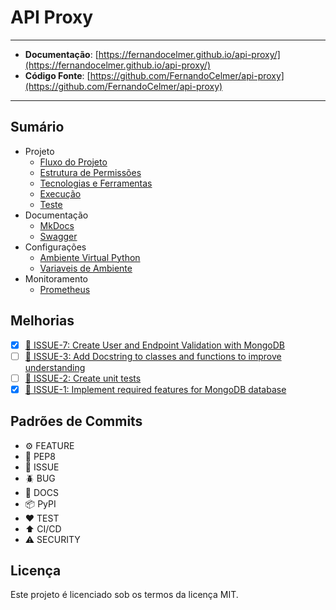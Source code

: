 # API Proxy

---

- **Documentação**: [https://fernandocelmer.github.io/api-proxy/](https://fernandocelmer.github.io/api-proxy/)
- **Código Fonte**: [https://github.com/FernandoCelmer/api-proxy](https://github.com/FernandoCelmer/api-proxy)

---

## Sumário

- Projeto
    - [Fluxo do Projeto](https://fernandocelmer.github.io/api-proxy/nav/project/flow/)
    - [Estrutura de Permissões](https://fernandocelmer.github.io/api-proxy/nav/project/permissions-structure/)
    - [Tecnologias e Ferramentas](https://fernandocelmer.github.io/api-proxy/nav/project/technologies/)
    - [Execução](https://fernandocelmer.github.io/api-proxy/nav/project/execution/)
    - [Teste](https://fernandocelmer.github.io/api-proxy/nav/project/test/)
- Documentação
    - [MkDocs](https://fernandocelmer.github.io/api-proxy/nav/documentation/mkdocs/)
    - [Swagger](https://fernandocelmer.github.io/api-proxy/nav/documentation/swagger/)
- Configurações
    - [Ambiente Virtual Python](https://fernandocelmer.github.io/api-proxy/nav/settings/python-virtual-environment/)
    - [Variaveis de Ambiente](https://fernandocelmer.github.io/api-proxy/nav/settings/environment-variables/)
- Monitoramento
    - [Prometheus](https://fernandocelmer.github.io/api-proxy/nav/monitoring/prometheus/)

## Melhorias

- [x] [📌 ISSUE-7: Create User and Endpoint Validation with MongoDB](https://github.com/FernandoCelmer/api-proxy/issues/7)
- [ ] [📌 ISSUE-3: Add Docstring to classes and functions to improve understanding](https://github.com/FernandoCelmer/api-proxy/issues/3)
- [ ] [📌 ISSUE-2: Create unit tests](https://github.com/FernandoCelmer/api-proxy/issues/2)
- [x] [📌 ISSUE-1: Implement required features for MongoDB database](https://github.com/FernandoCelmer/api-proxy/issues/1)

## Padrões de Commits

- ⚙️ FEATURE
- 📝 PEP8
- 📌 ISSUE
- 🪲 BUG
- 📘 DOCS
- 📦 PyPI
- ❤️️ TEST
- ⬆️ CI/CD
- ⚠️ SECURITY

## Licença

Este projeto é licenciado sob os termos da licença MIT.
